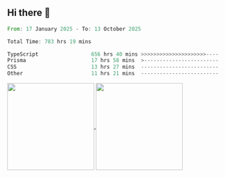 ## Hi there 👋
<!--START_SECTION:waka-->

```rust
From: 17 January 2025 - To: 13 October 2025

Total Time: 783 hrs 19 mins

TypeScript                 656 hrs 40 mins >>>>>>>>>>>>>>>>>>>>>----   82.63 %
Prisma                     17 hrs 58 mins  >------------------------   02.26 %
CSS                        13 hrs 27 mins  -------------------------   01.69 %
Other                      11 hrs 21 mins  -------------------------   01.43 %
```

<!--END_SECTION:waka-->

<a href="https://github.com/anuraghazra/github-readme-stats">
  <img height=200 align="center" src="https://github-readme-stats.vercel.app/api/top-langs/?username=paulgeorge35&layout=donut&langs_count=5&theme=transparent" />
</a>
<a href="https://github.com/anuraghazra/convoychat">
  <img height=200 align="center" src="https://github-readme-stats.vercel.app/api?username=paulgeorge35&show_icons=true&show=prs_merged&theme=transparent&rank_icon=github" />
</a>
